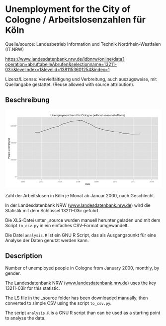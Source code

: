 # Unemployment for the City of Cologne / Arbeitslosenzahlen für Köln

Quelle/source: Landesbetrieb Information und Technik Nordrhein-Westfalen  (IT.NRW)

https://www.landesdatenbank.nrw.de/ldbnrw/online/data?operation=abruftabelleAbrufen&selectionname=13211-03ir&levelindex=1&levelid=1381153601254&index=1

Lizenz/License: Vervielfältigung und Verbreitung, auch auszugsweise, mit Quellangabe gestattet. (Reuse allowed with source attribution).

## Beschreibung

![Example plot](unemployment_trend.png "Time series plot of the unemployment trend for Cologne")


Zahl der Arbeitslosen in Köln je Monat ab Januar 2000, nach Geschlecht.

In der Landesdatenbank NRW (www.landesdatenbank.nrw.de) wird die Statistik mit dem Schlüssel 13211-03ir geführt.

Die XLS-Datei unter _source wurden manuell herunter geladen und mit dem Script `to_csv.py` in ein einfaches CSV-Format umgewandelt.

Die Datei `analysis.R` ist ein GNU R Script, das als Ausgangsounkt für eine Analyse der Daten genutzt werden kann.

## Description

Number of unemployed people in Cologne from January 2000, monthly, by gender.

The Landesdatenbank NRW (www.landesdatenbank.nrw.de) uses the key 13211-03ir for this statistic.

The LS file in the _source folder has been downloaded manually, then converted to simple CSV using the script `to_csv.py`.

The script `analysis.R` is a GNU R script than can be used as a starting point to analyse the data.

